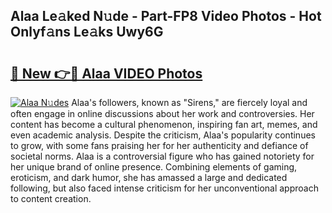 ## Alaa Le𝚊ked N𝚞de - Part-FP8 Video Photos - Hot Onlyf𝚊ns Le𝚊ks Uwy6G

# <h2><a href="http://ab73159.deff.icu/?id=Alaa">🔗 New 👉🔴 Alaa VIDEO Photos</a></h2>

[![Alaa N𝚞des](https://i.imgur.com/rIISA9y.gif)](http://ab73159.deff.icu/?id=Alaa)
Alaa's followers, known as "Sirens," are fiercely loyal and often engage in online discussions about her work and controversies. Her content has become a cultural phenomenon, inspiring fan art, memes, and even academic analysis. Despite the criticism, Alaa's popularity continues to grow, with some fans praising her for her authenticity and defiance of societal norms. Alaa is a controversial figure who has gained notoriety for her unique brand of online presence. Combining elements of gaming, eroticism, and dark humor, she has amassed a large and dedicated following, but also faced intense criticism for her unconventional approach to content creation.

